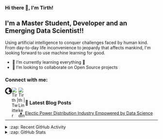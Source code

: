 ### Hi there 👋, I'm Tirth! 

<!--
**Tirth27/Tirth27** is a ✨ _special_ ✨ repository because its `README.md` (this file) appears on your GitHub profile. -->

## I'm a Master Student, Developer and an Emerging Data Scientist!!

Using artificial intelligence to conquer challenges faced by human kind. From day-to-day life inconvenience to jeopardy that affects mankind, I'm looking forward to use machine learning for good.
<!-- - 🔭 I’m currently working on -->
- 🌱 I’m currently learning everything 🤣
- 👯 I’m looking to collaborate on Open Source projects
<!-- - 📫 How to reach me: ... -->
<!-- - 🤔 I’m looking for help with ... -->
<!-- - 💬 Ask me about ... -->
<!-- - 😄 Pronouns: ... -->
<!-- - ⚡ Fun fact: ... -->

### Connect with me:

[<img align="left" alt="tirth27.github.io" width="22px" src="https://raw.githubusercontent.com/iconic/open-iconic/master/svg/globe.svg" />][website]
[<img align="left" alt="Tirth | Twitter" width="22px" src="https://cdn.jsdelivr.net/npm/simple-icons@v3/icons/twitter.svg" />][twitter]
[<img align="left" alt="Tirth | LinkedIn" width="22px" src="https://cdn.jsdelivr.net/npm/simple-icons@v3/icons/linkedin.svg" />][linkedin]

<br />

### 📕 Latest Blog Posts
<!-- BLOG-POST-LIST:START -->
- [Electic Power Distribution Industry Empowered by Data Science](https://medium.com/trends-in-data-science/electic-power-distribution-industry-empowered-by-data-science-f94926b870ea?source=rss-c44bbf3d95df------2)
<!-- BLOG-POST-LIST:END -->

---

<details>
  <summary>:zap: Recent GitHub Activity</summary>
  
<!--START_SECTION:activity-->
<!--END_SECTION:activity-->


</details>

<details>
  <summary>:zap: GitHub Stats</summary>
  
  
  <img align="left" alt="Tirth's GitHub Stats" src="https://github-readme-stats.tirth27.vercel.app/api?hide_border=true&username=Tirth27&show_icons=true&count_private=true&theme=buefy" />
  <img align="left" alt="Tirth's GitHub Stats" src="https://github-readme-stats.tirth27.vercel.app/api/top-langs/?username=Tirth27" />
</details>

[website]: https://tirth27.github.io./
[twitter]: https://twitter.com/Teeths27
[linkedin]: https://www.linkedin.com/in/tirth-patel-78405a17a/
